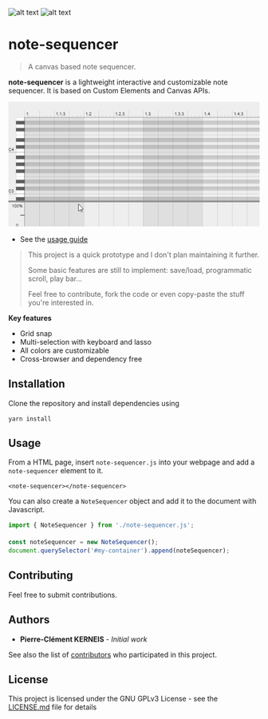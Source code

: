 ![alt text](https://img.shields.io/github/package-json/v/pckerneis/note-sequencer "package version") ![alt text](https://img.shields.io/github/languages/code-size/pckerneis/note-sequencer "codebase size")

# note-sequencer

> A canvas based note sequencer.

**note-sequencer** is a lightweight interactive and customizable note sequencer. It is based on Custom Elements and Canvas APIs.

![alt text](https://github.com/pckerneis/note-sequencer/raw/master/docs/img/main-demo.gif "note-sequencer screenshot")

- See the [usage guide](https://pckerneis.github.io/note-sequencer)

> This project is a quick prototype and I don't plan maintaining it further.
>
> Some basic features are still to implement: save/load, programmatic scroll, play bar... 
>
> Feel free to contribute, fork the code or even copy-paste the stuff you're interested in.

**Key features**
- Grid snap
- Multi-selection with keyboard and lasso
- All colors are customizable
- Cross-browser and dependency free

## Installation

Clone the repository and install dependencies using
```
yarn install
```

## Usage

From a HTML page, insert `note-sequencer.js` into your webpage and add a `note-sequencer` element to it.
```
<note-sequencer></note-sequencer>
```

You can also create a `NoteSequencer` object and add it to the document with Javascript.
```javascript
import { NoteSequencer } from './note-sequencer.js';

const noteSequencer = new NoteSequencer();
document.querySelector('#my-container').append(noteSequencer);
```

## Contributing

Feel free to submit contributions.

## Authors

- **Pierre-Clément KERNEIS** - *Initial work*

See also the list of [contributors](https://github.com/pckerneis/note-sequencer/contributors) who participated in this project.

## License

This project is licensed under the GNU GPLv3 License - see the [LICENSE.md](LICENSE.md) file for details
